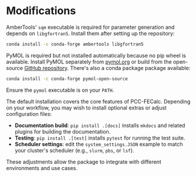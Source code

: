 # Modifications

AmberTools' `sqm` executable is required for parameter generation and depends on `libgfortran5`. Install them after setting up the repository:

```bash
conda install -c conda-forge ambertools libgfortran5
```

PyMOL is required but not installed automatically because no pip wheel is available. Install PyMOL separately from [pymol.org](https://www.pymol.org/) or build from the open-source [GitHub repository](https://github.com/schrodinger/pymol-open-source). There's also a conda package package available:

```bash
conda install -c conda-forge pymol-open-source
```

Ensure the `pymol` executable is on your `PATH`.

The default installation covers the core features of PCC-FECalc. Depending on your workflow, you may wish to install optional extras or adjust configuration files:

- **Documentation build**: `pip install .[docs]` installs `mkdocs` and related plugins for building the documentation.
- **Testing**: `pip install .[test]` installs `pytest` for running the test suite.
- **Scheduler settings**: edit the `system_settings.JSON` example to match your cluster's scheduler (e.g., `slurm`, `pbs`, or `lsf`).

These adjustments allow the package to integrate with different environments and use cases.
